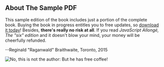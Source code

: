 ## About The Sample PDF

This sample edition of the book includes just a portion of the complete book. Buying the book in progress entitles you to free updates, so [download it today][buy]! Besides, **there's really no risk at all**. If you read *JavaScript Allongé, The "six" edition* and it doesn't blow your mind, your money will be cheerfully refunded.

--Reginald "Raganwald" Braithwaite, Toronto, 2015

![No, this is not the author: But he has free coffee!](images/freecoffee.jpg)

[buy]: http://leanpub.com/javascriptallongesix
